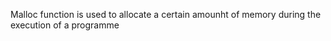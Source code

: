 Malloc function is used to allocate a certain amounht of memory during the execution of  a programme
